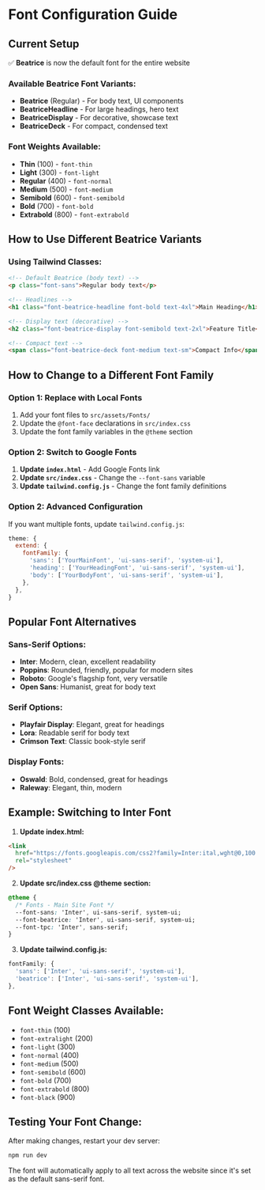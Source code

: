# Font Configuration Guide

## Current Setup
✅ **Beatrice** is now the default font for the entire website

### Available Beatrice Font Variants:
- **Beatrice** (Regular) - For body text, UI components
- **BeatriceHeadline** - For large headings, hero text
- **BeatriceDisplay** - For decorative, showcase text
- **BeatriceDeck** - For compact, condensed text

### Font Weights Available:
- **Thin** (100) - `font-thin`
- **Light** (300) - `font-light` 
- **Regular** (400) - `font-normal`
- **Medium** (500) - `font-medium`
- **Semibold** (600) - `font-semibold`
- **Bold** (700) - `font-bold`
- **Extrabold** (800) - `font-extrabold`

## How to Use Different Beatrice Variants

### Using Tailwind Classes:
```html
<!-- Default Beatrice (body text) -->
<p class="font-sans">Regular body text</p>

<!-- Headlines -->
<h1 class="font-beatrice-headline font-bold text-4xl">Main Heading</h1>

<!-- Display text (decorative) -->
<h2 class="font-beatrice-display font-semibold text-2xl">Feature Title</h2>

<!-- Compact text -->
<span class="font-beatrice-deck font-medium text-sm">Compact Info</span>
```

## How to Change to a Different Font Family

### Option 1: Replace with Local Fonts
1. Add your font files to `src/assets/Fonts/`
2. Update the `@font-face` declarations in `src/index.css`
3. Update the font family variables in the `@theme` section

### Option 2: Switch to Google Fonts
1. **Update `index.html`** - Add Google Fonts link
2. **Update `src/index.css`** - Change the `--font-sans` variable
3. **Update `tailwind.config.js`** - Change the font family definitions

### Option 2: Advanced Configuration
If you want multiple fonts, update `tailwind.config.js`:

```javascript
theme: {
  extend: {
    fontFamily: {
      'sans': ['YourMainFont', 'ui-sans-serif', 'system-ui'],
      'heading': ['YourHeadingFont', 'ui-sans-serif', 'system-ui'],
      'body': ['YourBodyFont', 'ui-sans-serif', 'system-ui'],
    },
  },
}
```

## Popular Font Alternatives

### Sans-Serif Options:
- **Inter**: Modern, clean, excellent readability
- **Poppins**: Rounded, friendly, popular for modern sites
- **Roboto**: Google's flagship font, very versatile
- **Open Sans**: Humanist, great for body text

### Serif Options:
- **Playfair Display**: Elegant, great for headings
- **Lora**: Readable serif for body text
- **Crimson Text**: Classic book-style serif

### Display Fonts:
- **Oswald**: Bold, condensed, great for headings
- **Raleway**: Elegant, thin, modern

## Example: Switching to Inter Font

1. **Update index.html:**
```html
<link
  href="https://fonts.googleapis.com/css2?family=Inter:ital,wght@0,100..900;1,100..900&display=swap"
  rel="stylesheet"
/>
```

2. **Update src/index.css @theme section:**
```css
@theme {
  /* Fonts - Main Site Font */
  --font-sans: 'Inter', ui-sans-serif, system-ui;
  --font-beatrice: 'Inter', ui-sans-serif, system-ui;
  --font-tpc: 'Inter', sans-serif;
}
```

3. **Update tailwind.config.js:**
```javascript
fontFamily: {
  'sans': ['Inter', 'ui-sans-serif', 'system-ui'],
  'beatrice': ['Inter', 'ui-sans-serif', 'system-ui'],
},
```

## Font Weight Classes Available:
- `font-thin` (100)
- `font-extralight` (200)
- `font-light` (300)
- `font-normal` (400)
- `font-medium` (500)
- `font-semibold` (600)
- `font-bold` (700)
- `font-extrabold` (800)
- `font-black` (900)

## Testing Your Font Change:
After making changes, restart your dev server:
```bash
npm run dev
```

The font will automatically apply to all text across the website since it's set as the default sans-serif font.
